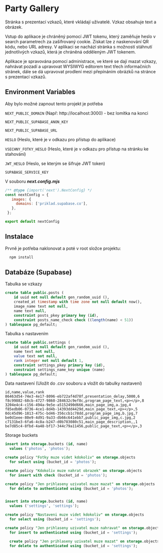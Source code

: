 
# Party Gallery

Stránka s prezentací vzkazů, které vkládají uživatelé. Vzkaz obsahuje text a obrázek. 

Vstup do aplikace je chráněný pomocí JWT tokenu, který zaměňuje heslo v search parametrech za zašifrovaný cookie. Získat lze z naskenování QR kódu, nebo URL adresy. V aplikaci se nachází stránka s možností stáhnutí jednotlivých vzkazů, která je chráněná odděleným JWT tokenem.

Aplikace je spravována pomocí administrace, ve které se dají mazat vzkazy, nahrávat pozadí a upravovat WYSIWYG editorem text třech informačních stránek, dále se dá upravovat prodlení mezi přepínáním obrázků na stránce s prezentací vzkazů.



## Environment Variables

Aby bylo možné zapnout tento projekt je potřeba

`NEXT_PUBLIC_DOMAIN` (Např: http://localhost:3000) - bez lomítka na konci

`NEXT_PUBLIC_SUPABASE_ANON_KEY`

`NEXT_PUBLIC_SUPABASE_URL`

`HESLO` (Heslo, které je v odkazu pro přístup do aplikace)

`VSECHNY_FOTKY_HESLO` (Heslo, které je v odkazu pro přístup na stránku ke stahování)

`JWT_HESLO` (Heslo, se kterým se šifruje JWT token)

`SUPABASE_SERVICE_KEY`

V souboru ***next.config.mjs***
```js
/** @type {import('next').NextConfig} */
const nextConfig = {
   images: {
     domains: ['priklad.supabase.co'],
   },
 };

export default nextConfig
```



## Instalace

Prvně je potřeba naklonovat a poté v root složce projektu:

```bash
  npm install 
```
    
## Databáze (Supabase)
Tabulka se vzkazy

```sql
create table public.posts (
    id uuid not null default gen_random_uuid (),
    created_at timestamp with time zone not null default now(),
    image_name text not null,
    name text null,
    constraint posts_pkey primary key (id),
    constraint posts_name_check check ((length(name) < 51))
) tablespace pg_default;
```

Tabulka s nastavením
```sql
create table public.settings (
    id uuid not null default gen_random_uuid (),
    name text not null,
    value text not null,
    rank integer not null default 1,
    constraint settings_pkey primary key (id),
    constraint settings_name_key unique (name)
) tablespace pg_default;
```

Data nastavení (Uložit do .csv souboru a vložit do tabulky nastavení)
```csv
id,name,value,rank
86463d54-74e3-4e17-8096-eb722af4d78f,presentation_delay,5000,6
f8c99882-68cb-4727-9860-284632c9ef8c,program_page_text,<p></p>,8
3204e4c4-c156-494a-9e5e-a5152490d666,main_page_img,a.jpg,4
f85edb06-0736-4ce1-8d4b-14393dd4429d,main_page_text,<p></p>,5
0dc45d96-1813-475c-bd46-356ccb1c78dd,program_page_img,b.jpg,7
be0d1eee-80e9-4d91-9a33-db66c641ebb7,public_page_img,c.jpg,2
c7131be3-6fa6-4c8a-b247-d0b783080c51,main_page_description,,1
be7d85c4-8fbd-4a48-bf17-344c79a11456,public_page_text,<p></p>,3
```

Storage buckets
```sql
insert into storage.buckets (id, name)
  values ('photos', 'photos');

create policy "Fotky muze videt kdokoliv" on storage.objects
  for select using (bucket_id = 'photos');

create policy "Kdokoliv muze nahrat obrazek" on storage.objects
  for insert with check (bucket_id = 'photos');

create policy "Jen prihlaseny uzivatel muze mazat" on storage.objects
  for delete to authenticated using (bucket_id = 'photos');


insert into storage.buckets (id, name)
  values ('settings', 'settings');

create policy "Nastaveni muze videt kdokoliv" on storage.objects
  for select using (bucket_id = 'settings');

create policy "Jen prihlaseny uzivatel muze nahravat" on storage.objects
  for insert to authenticated using (bucket_id = 'settings');

  create policy "Jen prihlaseny uzivatel muze mazat" on storage.objects
  for delete to authenticated using (bucket_id = 'settings');
```
